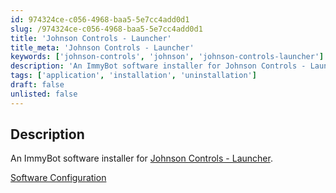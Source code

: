 ```yaml
---
id: 974324ce-c056-4968-baa5-5e7cc4add0d1
slug: /974324ce-c056-4968-baa5-5e7cc4add0d1
title: 'Johnson Controls - Launcher'
title_meta: 'Johnson Controls - Launcher'
keywords: ['johnson-controls', 'johnson', 'johnson-controls-launcher']
description: 'An ImmyBot software installer for Johnson Controls - Launcher'
tags: ['application', 'installation', 'uninstallation']
draft: false
unlisted: false
---
```


## Description

An ImmyBot software installer for [Johnson Controls - Launcher](https://www.johnsoncontrols.com/building-automation-and-controls/metasys-launcher).

[Software Configuration](https://github.com/ProVal-Tech/immybot/blob/main/software/johnson-controls-launcher.toml)
